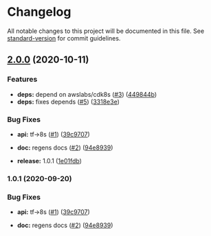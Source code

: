 # Changelog

All notable changes to this project will be documented in this file. See [standard-version](https://github.com/conventional-changelog/standard-version) for commit guidelines.

## [2.0.0](https://github.com/p6m7g8/p6df-awscdktf/compare/v1.0.1...v2.0.0) (2020-10-11)


### Features

* **deps:** depend on awslabs/cdk8s ([#3](https://github.com/p6m7g8/p6df-awscdktf/issues/3)) ([449844b](https://github.com/p6m7g8/p6df-awscdktf/commit/449844b028359153d55468ca9e1ab729b8dafc0c))
* **deps:** fixes depends ([#5](https://github.com/p6m7g8/p6df-awscdktf/issues/5)) ([3318e3e](https://github.com/p6m7g8/p6df-awscdktf/commit/3318e3e7564607728ea075d347a2614fe7d74c98))

### Bug Fixes

* **api:** tf->8s ([#1](https://github.com/p6m7g8/p6df-awscdktf/issues/1)) ([39c9707](https://github.com/p6m7g8/p6df-awscdktf/commit/39c97072d702d1dfb94cd7d55545eb08244d8f8f))


* **doc:** regens docs ([#2](https://github.com/p6m7g8/p6df-awscdktf/issues/2)) ([94e8939](https://github.com/p6m7g8/p6df-awscdktf/commit/94e8939876ad0b7cf81779d9d8f96e521d6f4c2a))
* **release:** 1.0.1 ([1e01fdb](https://github.com/p6m7g8/p6df-awscdktf/commit/1e01fdb6a4b3dadc2d56e6506baae9be922ee1e0))

### 1.0.1 (2020-09-20)


### Bug Fixes

* **api:** tf->8s ([#1](https://github.com/p6m7g8/p6df-awscdktf/issues/1)) ([39c9707](https://github.com/p6m7g8/p6df-awscdktf/commit/39c97072d702d1dfb94cd7d55545eb08244d8f8f))


* **doc:** regens docs ([#2](https://github.com/p6m7g8/p6df-awscdktf/issues/2)) ([94e8939](https://github.com/p6m7g8/p6df-awscdktf/commit/94e8939876ad0b7cf81779d9d8f96e521d6f4c2a))
